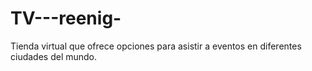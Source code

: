 # TV---reenig-
Tienda virtual que ofrece opciones para asistir a eventos en diferentes ciudades del mundo. 
